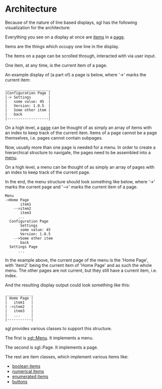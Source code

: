 # Architecture
Because of the nature of line based displays, sgl has the following visualization for the architecture:

Everything you see on a display at once are [items](concepts.md#item) in a [page](page.md).

Items are the things which occupy one line in the display.

The items on a page can be scrolled through, interacted with via user input.

One item, at any time, is the current item of a page.

An example display of (a part of) a page is below, where '->' marks the current item:

    _____________________
    |Configuration Page |
    |-> Settings        |
    |   some value: 45  |
    |   Version: 1.0.5  |
    |   Some other item |
    |   back            |
    |-------------------|

On a high level, a [page](page.md) can be thought of as simply an array of items with an index to keep track of the current item. Items of a page cannot be a page themselves, i.e. pages cannot contain subpages.

Now, usually more than one page is needed for a menu.
In order to create a hierarchical structure to navigate, the pages need to be assembled into a [menu](menu.md).

On a high level, a menu can be thought of as simply an array of pages with an index to keep track of the current page.

In the end, the menu structure should look something like below, where '->' marks the current page and '-->' marks the current item of a page.

    Menu
    ->Home Page
           item1
        -->item2
           item3
          ...
      Configuration Page
           Settings
           some value: 45 
           Version: 1.0.5
        -->Some other item
           back
      Settings Page
          ...

In the example above, the current page of the menu is the 'Home Page', with 'item2' being the current item of 'Home Page' and as such the whole menu.
The other pages are not current, but they still have a current item, i.e. index.

And the resulting display output could look something like this:
    
    _____________
    | Home Page |
    |   item1   |
    | ->item2   |
    |   item3   |
    |   ...     |
    |-----------|

sgl provides various classes to support this structure.

The first is [sgl::Menu](include/sgl/menu.hpp). It implements a menu.

The second is sgl::Page. It implements a page.

The rest are item classes, which implement various items like:
 - [boolean items](#sgl::Boolean)
 - [numerical items](#sgl::Numeric)
 - [enumerated items](#sgl::Enum)
 - [buttons](#sgl::Button)



